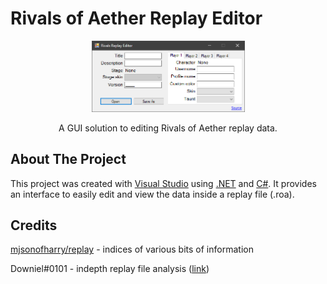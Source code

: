 # Rivals of Aether Replay Editor
<div align="center">
<img src="images/preview.png" width="245"/>

A GUI solution to editing Rivals of Aether replay data.
</div>

## About The Project
This project was created with [Visual Studio](https://visualstudio.microsoft.com/) using [.NET](https://dotnet.microsoft.com/en-us/learn/dotnet/what-is-dotnet) and [C#](https://docs.microsoft.com/en-us/dotnet/csharp/). It provides an interface to easily edit and view the data inside a replay file (.roa). 

## Credits
[mjsonofharry/replay](https://github.com/mjsonofharry/replay) - indices of various bits of information

Downiel#0101 - indepth replay file analysis ([link](https://docs.google.com/document/d/1qGwqXhZXxmAzcsilrkXvHqWEc55gQoMAeGVLWRdy_ak/edit#))
